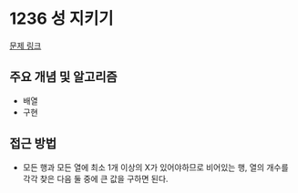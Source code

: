 # 1236 성 지키기

[문제 링크](https://www.acmicpc.net/problem/1236)

## 주요 개념 및 알고리즘
- 배열
- 구현

## 접근 방법
- 모든 행과 모든 열에 최소 1개 이상의 X가 있어야하므로 비어있는 행, 열의 개수를 각각 찾은 다음 둘 중에 큰 값을 구하면 된다.
